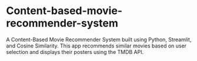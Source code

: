 # Content-based-movie-recommender-system
A Content-Based Movie Recommender System built using Python, Streamlit, and Cosine Similarity. This app recommends similar movies based on user selection and displays their posters using the TMDB API.
